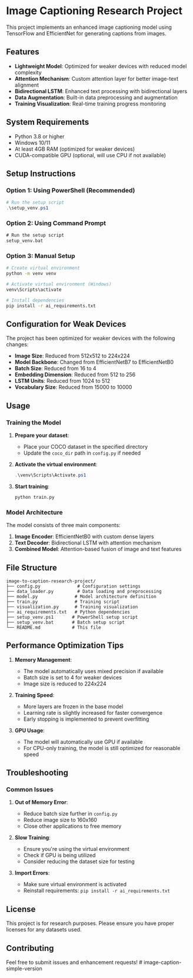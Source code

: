 # Image Captioning Research Project

This project implements an enhanced image captioning model using TensorFlow and EfficientNet for generating captions from images.

## Features

- **Lightweight Model**: Optimized for weaker devices with reduced model complexity
- **Attention Mechanism**: Custom attention layer for better image-text alignment
- **Bidirectional LSTM**: Enhanced text processing with bidirectional layers
- **Data Augmentation**: Built-in data preprocessing and augmentation
- **Training Visualization**: Real-time training progress monitoring

## System Requirements

- Python 3.8 or higher
- Windows 10/11
- At least 4GB RAM (optimized for weaker devices)
- CUDA-compatible GPU (optional, will use CPU if not available)

## Setup Instructions

### Option 1: Using PowerShell (Recommended)
```powershell
# Run the setup script
.\setup_venv.ps1
```

### Option 2: Using Command Prompt
```cmd
# Run the setup script
setup_venv.bat
```

### Option 3: Manual Setup
```bash
# Create virtual environment
python -m venv venv

# Activate virtual environment (Windows)
venv\Scripts\activate

# Install dependencies
pip install -r ai_requirements.txt
```

## Configuration for Weak Devices

The project has been optimized for weaker devices with the following changes:

- **Image Size**: Reduced from 512x512 to 224x224
- **Model Backbone**: Changed from EfficientNetB7 to EfficientNetB0
- **Batch Size**: Reduced from 16 to 4
- **Embedding Dimension**: Reduced from 512 to 256
- **LSTM Units**: Reduced from 1024 to 512
- **Vocabulary Size**: Reduced from 15000 to 10000

## Usage

### Training the Model

1. **Prepare your dataset**:
   - Place your COCO dataset in the specified directory
   - Update the `coco_dir` path in `config.py` if needed

2. **Activate the virtual environment**:
   ```powershell
   .\venv\Scripts\Activate.ps1
   ```

3. **Start training**:
   ```python
   python train.py
   ```

### Model Architecture

The model consists of three main components:

1. **Image Encoder**: EfficientNetB0 with custom dense layers
2. **Text Decoder**: Bidirectional LSTM with attention mechanism
3. **Combined Model**: Attention-based fusion of image and text features

## File Structure

```
image-to-caption-research-project/
├── config.py              # Configuration settings
├── data_loader.py         # Data loading and preprocessing
├── model.py              # Model architecture definition
├── train.py              # Training script
├── visualization.py      # Training visualization
├── ai_requirements.txt   # Python dependencies
├── setup_venv.ps1       # PowerShell setup script
├── setup_venv.bat       # Batch setup script
└── README.md            # This file
```

## Performance Optimization Tips

1. **Memory Management**:
   - The model automatically uses mixed precision if available
   - Batch size is set to 4 for weaker devices
   - Image size is reduced to 224x224

2. **Training Speed**:
   - More layers are frozen in the base model
   - Learning rate is slightly increased for faster convergence
   - Early stopping is implemented to prevent overfitting

3. **GPU Usage**:
   - The model will automatically use GPU if available
   - For CPU-only training, the model is still optimized for reasonable speed

## Troubleshooting

### Common Issues

1. **Out of Memory Error**:
   - Reduce batch size further in `config.py`
   - Reduce image size to 160x160
   - Close other applications to free memory

2. **Slow Training**:
   - Ensure you're using the virtual environment
   - Check if GPU is being utilized
   - Consider reducing the dataset size for testing

3. **Import Errors**:
   - Make sure virtual environment is activated
   - Reinstall requirements: `pip install -r ai_requirements.txt`

## License

This project is for research purposes. Please ensure you have proper licenses for any datasets used.

## Contributing

Feel free to submit issues and enhancement requests! #   i m a g e - c a p t i o n - s i m p l e - v e r s i o n  
 